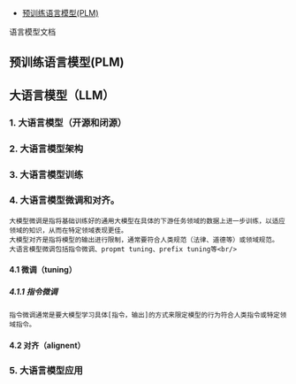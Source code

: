- [预训练语言模型(PLM)](#预训练语言模型(PLM)) <br/>

语言模型文档
## 预训练语言模型(PLM)
## 大语言模型（LLM）
### 1. 大语言模型（开源和闭源） 
### 2. 大语言模型架构
### 3. 大语言模型训练
### 4. 大语言模型微调和对齐。
    大模型微调是指将基础训练好的通用大模型在具体的下游任务领域的数据上进一步训练，以适应领域的知识，从而在特定领域表现更佳。
    大模型对齐是指将模型的输出进行限制，通常要符合人类规范（法律、道德等）或领域规范。
    大语言模型微调包括指令微调、propmt tuning、prefix tuning等<br/>
#### 4.1 微调（tuning）
##### 4.1.1 指令微调
    指令微调通常是要大模型学习具体[指令，输出]的方式来限定模型的行为符合人类指令或特定领域指令。
#### 4.2 对齐（alignent）
### 5. 大语言模型应用
